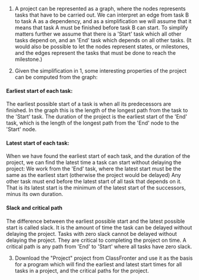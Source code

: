 1. A project can be represented as a graph, where the nodes represents tasks that have to be carried out. We can interpret an edge from task B to task A as a dependency, and as a simplification we will assume that it means that task A must be finished before task B can start. To simplify matters further we assume that there is a 'Start' task which all other tasks depend on, and an 'End' task which depends on all other tasks. 
  (It would also be possible to let the nodes represent states, or milestones, and the edges represent the tasks that must be done to reach the milestone.)

2. Given the simplification in 1, some interesting properties of the project can be computed from the graph:

#### Earliest start of each task:

The earliest possible start of a task is when all its predecessors are finished. In the graph this is the length of the longest path from the task to the 'Start' task.
The duration of the project is the earliest start of the 'End' task, which is the length of the longest path from the 'End' node to the 'Start' node.

#### Latest start of each task:
    
When we have found the earliest start of each task, and the duration of the project, we can find the latest time a task can start without delaying the project:
We work from the 'End' task, where the latest start must be the same as the earliest start (otherwise the project would be delayed)
Any other task must end before the latest start of all task that depends on it. That is its latest start is the minimum of the latest start of the successors, minus its own duration.

#### Slack and critical path
    
    
The difference between the earliest possible start and the latest possible start is called slack. It is the amount of time the task can be delayed without delaying the project.
Tasks with zero slack cannot be delayed without delaying the project. They are critical to completing the project on time.
A critical path is any path from 'End' to 'Start' where all tasks have zero slack.
    
3. Download the "Project" project from ClassFronter and use it as the basis for a program which will find the earliest and latest start times for all tasks in a project, and the critical paths for the project.